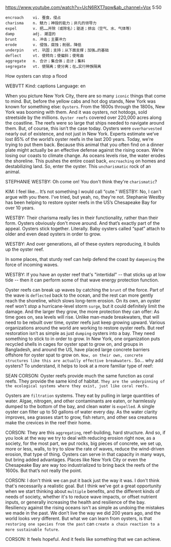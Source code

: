 https://www.youtube.com/watch?v=UcN6RXT7qpw&ab_channel=Vox
5:50
```
encroach    vi. 蚕食，侵占
charisma    n. 魅力；神授的能力；非凡的领导力    
expel       v. 把……开除（或除名）；驱逐；排出（空气、水、气体等）
damp        adj. 潮湿的    
brunt       n. 冲击；主要冲力
erode       v. 侵蚀，腐蚀；削弱，降低
underpin    vt. 巩固；支持；从下面支撑；加强…的基础    
deflect     vt. 使转向；使偏斜；使弯曲
aggregate   n. 合计；集合体；总计；集料    
segregate   vt. 使隔离；使分离；在…实行种族隔离
```


How oysters can stop a flood

WEBVTT Kind: captions Language: en 

When you picture New York City, there are so many `iconic` things that come to mind. But, before the yellow cabs and hot dog stands, New York was known for something else: `Oysters`. From the 1600s through the 1800s, New York was booming with them. And it was oysters, not hotdogs, sold streetside by the millions. `Oyster reefs` covered over 220,000 acres along the coastline. The reefs were so large that ships needed to navigate around them. But, of course, this isn’t the case today. Oysters were `overharvested` nearly out of existence, and not just in New York. Experts estimate we’ve lost 85% of the world’s oyster reefs in the last 200 years. Today, we’re trying to put them back. Because this animal that you often find on a dinner plate might actually be an effective defense against the rising ocean. We’re losing our coasts to climate change. As oceans levels rise, the water erodes the shoreline. This pushes the entire coast back, `encroaching` on homes and destabilizing land. So, enter the oyster. This `uncharismatic` rock of an animal. 

STEPHANIE WESTBY: Oh come on! You don't think they're `charismatic`? 

KIM: I feel like… It’s not something I would call “cute.” WESTBY: No, I can't argue with you there. I've tried, but yeah, no, they're not. Stephanie Westby has been helping to restore oyster reefs in the US’s Chesapeake Bay for over 10 years. 

WESTBY: Their charisma really lies in their functionality, rather than their form. Oysters obviously don't move around. And that’s exactly part of the appeal. Oysters stick together. Literally. Baby oysters called “spat” attach to older and even dead oysters in order to grow. 

WESTBY: And over generations, all of these oysters reproducing, it builds up the oyster reef. 

In some places, that sturdy reef can help defend the coast by `dampening` the force of incoming waves. 

WESTBY: If you have an oyster reef that's "intertidal" -- that sticks up at low tide -- then it can perform some of that wave energy protection function. 

Oyster reefs can break up waves by catching the `brunt` of the force. Part of the wave is `deflected` back to the ocean, and the rest can more gently reach the shoreline, which slows long-term erosion. On its own, an oyster reef won’t *stop* a hurricane-level storm `surge`, but it could definitely limit the damage. And the larger they grow, the more protection they can offer: As time goes on, sea levels will rise. Unlike man-made breakwaters, that will need to be rebuilt over time, oyster reefs just keep growing upward. Various organizations around the world are working to restore oyster reefs. But reef restoration isn’t as simple as just `dumping` oysters into a bay. They need something to stick to in order to grow. In New York, one organization puts recycled shells in cages for oyster spat to grow on, and groups in Bangladesh, and around the US, have placed large concrete barriers offshore for oyster spat to grow on. `Now, on their own, concrete structures like this are actually effective breakwaters.` So... why add oysters? To understand, it helps to look at a more familiar type of reef: 

SEAN CORSON: Oyster reefs provide much the same function as coral reefs. They provide the same kind of habitat. `They are the underpinning of the ecological systems where they exist, just like coral reefs.` 

Oysters are `filtration` systems. They eat by pulling in large quantities of water. Algae, nitrogen, and other contaminants are eaten, or harmlessly dumped to the bottom of the bay, and clean water is `expelled`. A single oyster can filter up to 50 gallons of water every day. As the water clarity improves, sea grasses start to grow, fish return, and other sea creatures make the crevices in the reef their home. 

CORSON: They are this `aggregating`, reef-building, hard structure. And so, if you look at the way we try to deal with reducing erosion right now, as a society, for the most part, we put rocks, big pieces of concrete, we set up, more or less, walls, to try to slow the rate of waves, reduce the wind-driven erosion, that type of thing. Oysters can serve in that capacity in many ways, but bring added advantages. Places like New York City or even the Chesapeake Bay are way too industrialized to bring back the reefs of the 1600s. But that’s not really the point. 

CORSON: I don't think we can put it back just the way it was. I don't think that's necessarily a realistic goal. But I think we've got a great opportunity when we start thinking about `multiple` benefits, and the different kinds of needs of society, whether it's to reduce wave impacts, or offset nutrient inputs, or generally increasing the health and resilience of the bay. Resiliency against the rising oceans isn't as simple as undoing the mistakes we made in the past. We don’t live the way we did 200 years ago, and the world looks very different. But what we can learn from oysters, is that `restoring one species from the past` can `create a chain reaction to a more sustainable future`. 

CORSON: It feels hopeful. And it feels like something that we can achieve. 